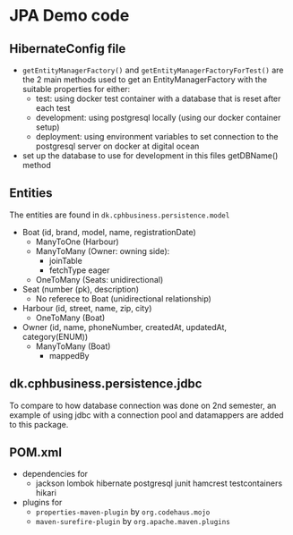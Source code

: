 # JPA Demo code
## HibernateConfig file
- `getEntityManagerFactory()` and `getEntityManagerFactoryForTest()` are the 2 main methods used to get an EntityManagerFactory with the suitable properties for either:
  - test: using docker test container with a database that is reset after each test
  - development: using postgresql locally (using our docker container setup)
  - deployment: using environment variables to set connection to the postgresql server on docker at digital ocean
- set up the database to use for development in this files getDBName() method

## Entities
The entities are found in `dk.cphbusiness.persistence.model`
- Boat (id, brand, model, name, registrationDate)
  - ManyToOne (Harbour)
  - ManyToMany (Owner: owning side): 
    - joinTable
    - fetchType eager
  - OneToMany (Seats: unidirectional)
- Seat (number (pk), description)
  - No referece to Boat (unidirectional relationship)
- Harbour (id, street, name, zip, city)
  - OneToMany (Boat)
- Owner (id, name, phoneNumber, createdAt, updatedAt, category(ENUM))
  - ManyToMany (Boat)
    - mappedBy

## dk.cphbusiness.persistence.jdbc
To compare to how database connection was done on 2nd semester, an example of using jdbc with a connection pool and datamappers are added to this package.

## POM.xml
- dependencies for 
  -  jackson
     lombok
     hibernate
     postgresql
     junit
     hamcrest
     testcontainers
     hikari
- plugins for
  - `properties-maven-plugin` by `org.codehaus.mojo`
  -  `maven-surefire-plugin` by `org.apache.maven.plugins`